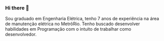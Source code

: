 ### Hi there 👋
Sou graduado em Engenharia Elétrica, tenho 7 anos de experiência na área de manutenção elétrica no MetrôRio. Tenho buscado desenvolver habilidades em Programação com o intuito de trabalhar como desenvolvedor.
<!--
**leandrocsg/leandrocsg** is a ✨ _special_ ✨ repository because its `README.md` (this file) appears on your GitHub profile.

Here are some ideas to get you started:

- 🔭 I’m currently working on ...
- 🌱 I’m currently learning ...
- 👯 I’m looking to collaborate on ...
- 🤔 I’m looking for help with ...
- 💬 Ask me about ...
- 📫 How to reach me: ...
- 😄 Pronouns: ...
- ⚡ Fun fact: ...
-->
